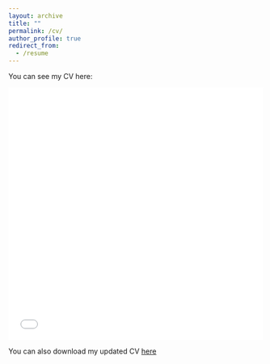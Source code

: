 ```yaml
---
layout: archive
title: ""
permalink: /cv/
author_profile: true
redirect_from:
  - /resume
---
```


You can see my CV here:

<iframe src="/files/CV_Claudia_Vivas.pdf" width="100%" height="500" frameborder="no" border="0" marginwidth="0" marginheight="0"></iframe>

You can also download my updated CV [here](/files/CV_Claudia_Vivas.pdf) 